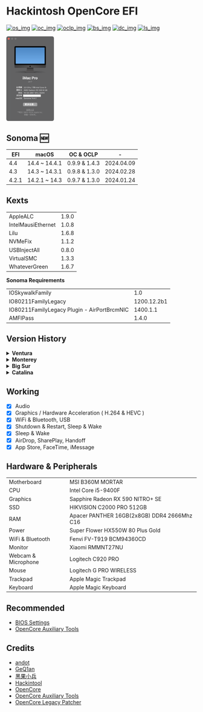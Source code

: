 <!---  Update the following   -->

[os_img]: https://img.shields.io/badge/macOS-14.4.1-6D67E4
[os_link]: https://support.apple.com/en-us/HT214096

[oc_img]: https://img.shields.io/badge/OpenCore-0.9.9-519872
[oc_link]: https://github.com/acidanthera/OpenCorePkg/releases/tag/0.9.9

[oclp_img]: https://img.shields.io/badge/OpenCore_Legacy_Patcher-1.4.3-blue
[oclp_link]: https://github.com/dortania/OpenCore-Legacy-Patcher/releases/tag/1.4.3

<!---              -->

[bs_img]: https://img.shields.io/badge/BIOS-7B23v1A-yellow
[bs_link]: https://www.msi.com/Motherboard/B360M-MORTAR/support


[dc_img]: https://img.shields.io/badge/docs-%E4%B8%AD%E6%96%87-red
[dc_link]: https://zzzm.github.io/2020/07/24/hackintosh/

[ls_img]: https://img.shields.io/github/license/ZzzM/Hackintosh-MSI-B360M-MORTAR
[ls_link]: https://raw.githubusercontent.com/ZzzM/Hackintosh-MSI-B360M-MORTAR/master/LICENSE

# Hackintosh OpenCore EFI
[![os_img]][os_link]
[![oc_img]][oc_link]
[![oclp_img]][oclp_link]
[![bs_img]][bs_link]
[![dc_img]][dc_link]
[![ls_img]][ls_link]


<img src="Assets/about.png" width="25%">

## Sonoma 🆕 


| EFI   | macOS             | OC & OCLP         |     -      |
| ----- | ----------------- | :---------------: | :--------: |
| 4.4   | 14.4 ~ 14.4.1     |  0.9.9 & 1.4.3    | 2024.04.09 |
| 4.3   | 14.3 ~ 14.3.1     |  0.9.8 & 1.3.0    | 2024.02.28 |
| 4.2.1 | 14.2.1 ~ 14.3     |  0.9.7 & 1.3.0    | 2024.01.24 |

## Kexts

<table>
    <tr>
      <td>AppleALC</td>
      <td>1.9.0</td>
    </tr>
    <tr>
      <td>IntelMausiEthernet</td>
      <td>1.0.8</td>
    </tr>
    <tr>
      <td>Lilu</td>
      <td>1.6.8</td>
    </tr>
    <tr>
      <td>NVMeFix</td>
      <td>1.1.2</td>
    </tr>
    <tr>
      <td>USBInjectAll</td>
      <td>0.8.0</td>
    </tr>
    <tr>
      <td>VirtualSMC</td>
      <td>1.3.3</td>
    </tr>
    <tr>
      <td>WhateverGreen</td>
      <td>1.6.7</td>
    </tr>
</table>

**Sonoma Requirements**

<table>
    <tr>
      <td>IOSkywalkFamily</td>
      <td>1.0</td>
    </tr>
    <tr>
      <td>IO80211FamilyLegacy</td>
      <td>1200.12.2b1</td>
    </tr>
    <tr>
      <td>IO80211FamilyLegacy Plugin - AirPortBrcmNIC</td>
      <td>1400.1.1</td>
    </tr>
    <tr>
      <td>AMFIPass</td>
      <td>1.4.0</td>
    </tr>
</table>

## Version History

<details>
<summary><b> Ventura </b></summary>

| EFI   | macOS             | OpenCore |     -      |
| ----- | ----------------- | :------: | :--------: |
| 3.6.3 | 13.6.3            |  0.9.7   | 2023.12.14 |
| 3.6   | 13.6 ~ 13.6.1     |  0.9.5   | 2023.10.28 |
| 3.5.1 | 13.5 ~ 13.6       |  0.9.4   | 2023.08.08 |
| 3.5   | 13.5              |  0.9.3   | 2023.07.25 |
| 3.4   | 13.4 ~ 13.4.1 (c) |  0.9.2   | 2023.05.19 |
| 3.3   | 13.3 ~ 13.3.1 (a) |  0.9.0   | 2023.03.28 |
| 3.2   | 13.2 ~ 13.2.1     |  0.8.8   | 2023.01.26 |
| 3.1   | 13.1              |  0.8.7   | 2022.12.14 |
| 3.0.1 | 13.0.1            |  0.8.6   | 2022.11.10 |
| 3.0   | 13.0              |  0.8.5   | 2022.10.28 |

</details>

<details>
<summary><b> Monterey </b></summary>

| EFI   | macOS         | OpenCore |     -      |
| ----- | ------------- | :------: | :--------: |
| 2.6   | 12.6 ~ 12.6.1 |  0.8.4   | 2022.09.13 |
| 2.5   | 12.5 ~ 12.5.1 |  0.8.3   | 2022.08.05 |
| 2.4   | 12.4          |  0.8.0   | 2022.05.17 |
| 2.3   | 12.3 ~ 12.3.1 |  0.7.9   | 2022.03.15 |
| 2.2.1 | 12.2.1        |  0.7.8   | 2022.02.14 |
| 2.2   | 12.2          |  0.7.7   | 2022.01.28 |
| 2.1   | 12.1          |  0.7.6   | 2021.12.14 |
| 2.0.1 | 12.0.1        |  0.7.5   | 2021.11.02 |

</details>


<details>
<summary><b> Big Sur </b></summary>

| EFI   | macOS  | OpenCore |     -      |
| ----- | ------ | :------: | :--------: |
| 1.9.1 | 11.6.1 |  0.7.4   | 2021.10.27 |
| 1.9   | 11.6   |  0.7.3   | 2021.09.15 |
| 1.8   | 11.5.2 |  0.7.2   | 2021.08.14 |
| 1.7   | 11.5.1 |  0.7.1   | 2021.07.22 |
| 1.6   | 11.4   |  0.6.9   | 2021.05.25 |
| 1.5   | 11.3.1 |  0.6.8   | 2021.05.01 |
| 1.4   | 11.2.3 |  0.6.7   | 2021.03.10 |
| 1.3   | 11.2.2 |  0.6.6   | 2021.02.10 |
| 1.2   | 11.1   |  0.6.4   | 2020.12.17 |
| 1.1   | 11.0.1 |  0.6.3   | 2020.11.06 |

</details>

<details>
<summary><b> Catalina </b></summary>

| EFI | macOS   | OpenCore |     -      |
| --- | ------- | :------: | :--------: |
| 1.0 | 10.15.7 |  0.6.0   | 2020.07.23 |

</details>


## Working

- [x] Audio
- [x] Graphics / Hardware Acceleration ( H.264 & HEVC )
- [x] WiFi & Bluetooth, USB
- [x] Shutdown & Restart, Sleep & Wake
- [x] Sleep & Wake
- [x] AirDrop, SharePlay, Handoff
- [x] App Store, FaceTime, iMessage 

## Hardware & Peripherals

<table>
    <tr>
      <td>Motherboard</td>
      <td>MSI B360M MORTAR</td>
    </tr>
    <tr>
      <td>CPU</td>
      <td>Intel Core i5-9400F</td>
    </tr>
    <tr>
      <td>Graphics</td>
      <td>Sapphire Radeon RX 590 NITRO+ SE</td>
    </tr>
     <tr>
      <td>SSD</td>
      <td>HIKVISION C2000 PRO 512GB</td>
    </tr>
    <tr>
      <td>RAM</td>
      <td>Apacer PANTHER 16GB(2x8GB) DDR4 2666Mhz C16</td>
    </tr>
     <tr>
      <td>Power</td>
      <td>Super Flower HX550W 80 Plus Gold</td>
    </tr>
     <tr>
      <td>WiFi & Bluetooth	</td>
      <td>Fenvi FV-T919 BCM94360CD</td>
    </tr>
    <tr>
      <td>Monitor</td>
      <td>Xiaomi RMMNT27NU</td>
    </tr>
    <tr>
      <td>Webcam & Microphone</td>
      <td>Logitech C920 PRO</td>
    </tr>
    <tr>
      <td>Mouse</td>
      <td>Logitech G PRO WIRELESS</td>
    </tr>
    <tr>
      <td>Trackpad</td>
      <td>Apple Magic Trackpad</td>
    </tr>
    <tr>
      <td>Keyboard</td>
      <td>Apple Magic Keyboard </td>
    </tr>
</table>


## Recommended

- [BIOS Settings](https://github.com/GeQ1an/MSI-B360M-MORTAR-HACKINTOSH-OPENCORE-EFI/blob/master/README.en.md#bios-settings)
- [OpenCore Auxiliary Tools ](https://github.com/ic005k/QtOpenCoreConfig)

## Credits
- [andot](https://github.com/andot/MSI-B360M-MORTAR-IMACPRO-EFI)
- [GeQ1an](https://github.com/GeQ1an/MSI-B360M-MORTAR-HACKINTOSH-OPENCORE-EFI)
- [黑果小兵](https://blog.daliansky.net/)
- [Hackintool](https://github.com/benbaker76/Hackintool)
- [OpenCore](https://github.com/acidanthera/OpenCorePkg)
- [OpenCore Auxiliary Tools ](https://github.com/ic005k/QtOpenCoreConfig)
- [OpenCore Legacy Patcher](https://github.com/dortania/OpenCore-Legacy-Patcher)
